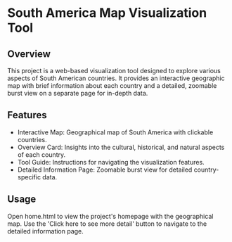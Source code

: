 # South America Map Visualization Tool

## Overview
This project is a web-based visualization tool designed to explore various aspects of South American countries. It provides an interactive geographic map with brief information about each country and a detailed, zoomable burst view on a separate page for in-depth data.

## Features
* Interactive Map: Geographical map of South America with clickable countries.
* Overview Card: Insights into the cultural, historical, and natural aspects of each country.
* Tool Guide: Instructions for navigating the visualization features.
* Detailed Information Page: Zoomable burst view for detailed country-specific data.
## Usage
Open home.html to view the project's homepage with the geographical map.
Use the 'Click here to see more detail' button to navigate to the detailed information page.
